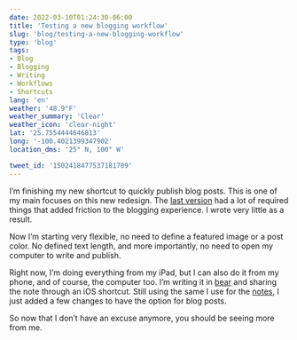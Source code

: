 ```yaml
---
date: 2022-03-10T01:24:30-06:00
title: 'Testing a new blogging workflow'
slug: 'blog/testing-a-new-blogging-workflow'
type: 'blog'
tags:
- Blog
- Blogging
- Writing
- Workflows
- Shortcuts
lang: 'en'
weather: '48.9°F'
weather_summary: 'Clear'
weather_icon: 'clear-night'
lat: '25.7554444646813'
long: '-100.4021399347902'
location_dms: '25° N, 100° W'

tweet_id: '1502418477537181709'
---
```

I’m finishing my new shortcut to quickly publish blog posts. This is one of my main focuses on this new redesign. The [last version](https://v3.ramiroruiz.com) had a lot of required things that added friction to the blogging experience. I wrote very little as a result.

Now I’m starting very flexible, no need to define a featured image or a post color. No defined text length, and more importantly, no need to open my computer to write and publish.

Right now, I’m doing everything from my iPad, but I can also do it from my phone, and of course, the computer too. I’m writing it in [bear](https://bear.app) and sharing the note through an iOS shortcut. Still using the same I use for the [notes](https://ramiroruiz.com/all-notes), I just added a few changes to have the option for blog posts.

So now that I don’t have an excuse anymore, you should be seeing more from me.